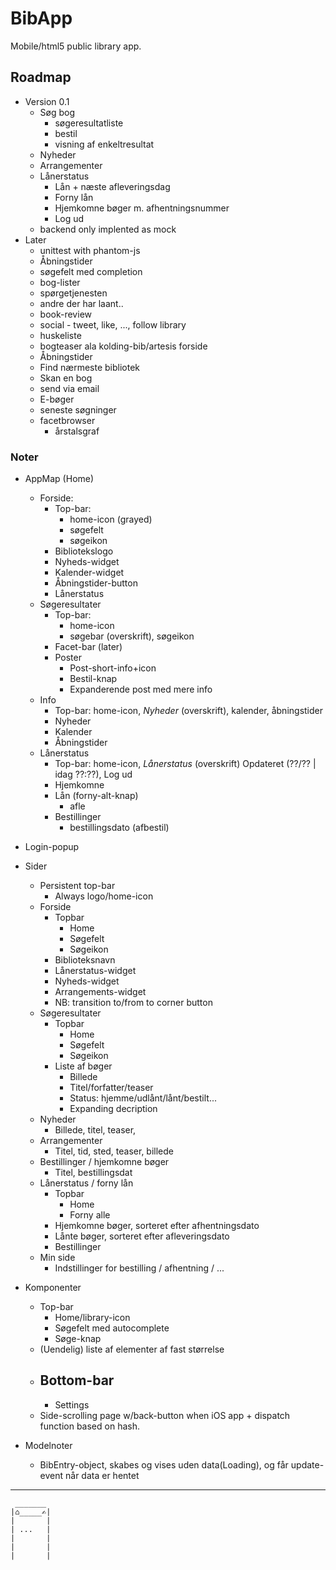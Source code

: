 # BibApp

Mobile/html5 public library app.

## Roadmap

- Version 0.1
    - Søg bog
        - søgeresultatliste
        - bestil
        - visning af enkeltresultat
    - Nyheder 
    - Arrangementer
    - Lånerstatus
        - Lån + næste afleveringsdag
        - Forny lån
        - Hjemkomne bøger m. afhentningsnummer
        - Log ud
    - backend only implented as mock
- Later
    - unittest with phantom-js
    - Åbningstider
    - søgefelt med completion
    - bog-lister
    - spørgetjenesten
    - andre der har laant..
    - book-review
    - social - tweet, like, ..., follow library
    - huskeliste
    - bogteaser ala kolding-bib/artesis forside
    - Åbningstider
    - Find nærmeste bibliotek
    - Skan en bog
    - send via email
    - E-bøger
    - seneste søgninger
    - facetbrowser
        - årstalsgraf

### Noter

- AppMap (Home)
    - Forside:
        - Top-bar: 
            - home-icon (grayed)
            - søgefelt
            - søgeikon
        - Bibliotekslogo
        - Nyheds-widget
        - Kalender-widget
        - Åbningstider-button
        - Lånerstatus
    - Søgeresultater
        - Top-bar: 
            - home-icon
            - søgebar (overskrift), søgeikon 
        - Facet-bar (later)
        - Poster
            - Post-short-info+icon
            - Bestil-knap
            - Expanderende post med mere info
    - Info
        - Top-bar: home-icon, _Nyheder_ (overskrift), kalender, åbningstider
        - Nyheder
        - Kalender
        - Åbningstider
    - Lånerstatus
        - Top-bar: home-icon, _Lånerstatus_ (overskrift) Opdateret (??/?? | idag ??:??), Log ud
        - Hjemkomne
        - Lån (forny-alt-knap)
            - afle
        - Bestillinger
            - bestillingsdato (afbestil)
- Login-popup

- Sider
    - Persistent top-bar
        - Always logo/home-icon
    - Forside
        - Topbar
            - Home
            - Søgefelt
            - Søgeikon
        - Biblioteksnavn
        - Lånerstatus-widget
        - Nyheds-widget
        - Arrangements-widget
        - NB: transition to/from to corner button
    - Søgeresultater
        - Topbar
            - Home
            - Søgefelt
            - Søgeikon
        - Liste af bøger
            - Billede
            - Titel/forfatter/teaser
            - Status: hjemme/udlånt/lånt/bestilt...
            - Expanding decription
    - Nyheder
        - Billede, titel, teaser,
    - Arrangementer
        - Titel, tid, sted, teaser, billede
    - Bestillinger / hjemkomne bøger
        - Titel, bestillingsdat
    - Lånerstatus / forny lån
        - Topbar
            - Home
            - Forny alle
        - Hjemkomne bøger, sorteret efter afhentningsdato
        - Lånte bøger, sorteret efter afleveringsdato
        - Bestillinger
    - Min side
        - Indstillinger for bestilling / afhentning / ...
- Komponenter
    - Top-bar
        - Home/library-icon
        - Søgefelt med autocomplete
        - Søge-knap
    - (Uendelig) liste af elementer af fast størrelse
    - Bottom-bar
        - 
        - Settings
    - Side-scrolling page w/back-button when iOS app + dispatch function based on hash.
- Modelnoter
    - BibEntry-object, skabes og vises uden data(Loading), og får update-event når data er hentet


----

     _______
    |⌂_____✍|
    |       |
    | ...   |
    |       |
    |       |
    |       |
